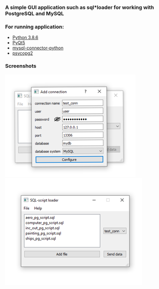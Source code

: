 ### A simple GUI application such as sql*loader for working with PostgreSQL and MySQL

### For running application:
 * [Python 3.8.6](https://www.python.org/downloads/release/python-386/)
 * [PyQt5](https://pypi.org/project/PyQt5/)
 * [mysql-connector-python](https://pypi.org/project/mysql-connector-python/)
 * [psycopg2](https://pypi.org/project/psycopg2/)
### Screenshots
![](docs/add_conn.png)<br>
![](docs/main.png)<br>
